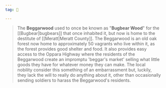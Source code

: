 ```yaml
---
tag: 🌲

---
```

> The **Beggarwood** used to once be known as "**Bugbear Wood**" for the [[Bugbear|bugbears]] that once inhabited it, but now is home to the destitute of [[Meratt|Meratt County]]. The Beggarwood is an old oak forest now home to approximately 50 vagrants who live within it, as the forest provides good shelter and food. It also provides easy access to the Oppara Highway where the residents of the Beggarwood create an impromptu 'beggar's market' selling what little goods they have for whatever money they can make. The local nobility consider this something of an embarrassment but, luckily, they lack the will to really do anything about it, other than occasionally sending soldiers to harass the Beggarwood's residents.








